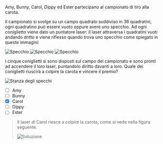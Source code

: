 Amy, Bunny, Carol, Dippy ed Ester partecipano al campionato di tiro alla carota.

Il campionato si svolge su un campo quadrato suddiviso in 36 quadratini, ogni quadratino può essere vuoto oppure avere uno specchio. Ad ogni coniglietto viene dato un puntatore laser: il laser attraversa i quadratini vuoti andando dritto e viene riflesso quando trova uno specchio come spiegato in queste immagini:

![Specchio](fig1a.asy?h=200)
![Specchio](fig1b.asy?h=200)
![Specchio](fig1c.asy?h=200)

I cinque coniglietti si sono disposti sul campo del campionato e sono pronti ad accendere il loro laser, puntandolo diritto davanti a loro. Quale dei coniglietti riuscirà a colpire la carota e vincere il premio?

![Stanza degli specchi](fig2.asy?h=450)

- [ ] Amy
- [ ] Bunny
- [x] Carol
- [ ] Dippy
- [ ] Ester

> Il laser di Carol riesce a colpire la carota, come si vede nella figura seguente.
>
> ![Soluzione](fig3.asy)
